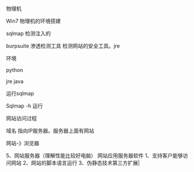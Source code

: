 物理机

Win7 物理机的环境搭建

sqlmap 检测注入的

burpsuite 渗透检测工具 检测网站的安全工具。jre



环境

python

jre  java

运行sqlmap

Sqlmap -h 运行



网站访问过程

域名 指向IP服务器。服务器上面有网站

网站-》浏览器

5、网站服务器（理解性能比较好电脑） 网站应用服务器软件
1、支持客户能够访问网站
2、网站的脚本语言运行
3、伪静态技术第三方扩展|